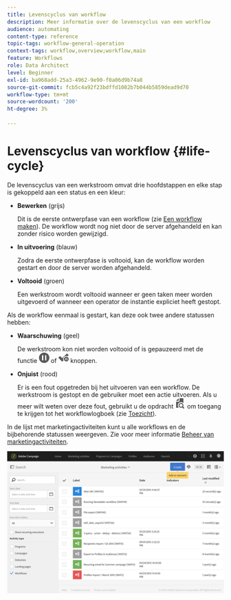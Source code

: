 ```yaml
---
title: Levenscyclus van workflow
description: Meer informatie over de levenscyclus van een workflow
audience: automating
content-type: reference
topic-tags: workflow-general-operation
context-tags: workflow,overview;workflow,main
feature: Workflows
role: Data Architect
level: Beginner
exl-id: ba968add-25a3-4962-9e90-f0a06d9b74a8
source-git-commit: fcb5c4a92f23bdffd1082b7b044b5859dead9d70
workflow-type: tm+mt
source-wordcount: '200'
ht-degree: 3%

---
```


# Levenscyclus van workflow {#life-cycle}

De levenscyclus van een werkstroom omvat drie hoofdstappen en elke stap is gekoppeld aan een status en een kleur:

* **Bewerken** (grijs)

   Dit is de eerste ontwerpfase van een workflow (zie [Een workflow maken](../../automating/using/building-a-workflow.md#creating-a-workflow)). De workflow wordt nog niet door de server afgehandeld en kan zonder risico worden gewijzigd.

* **In uitvoering** (blauw)

   Zodra de eerste ontwerpfase is voltooid, kan de workflow worden gestart en door de server worden afgehandeld.

* **Voltooid** (groen)

   Een werkstroom wordt voltooid wanneer er geen taken meer worden uitgevoerd of wanneer een operator de instantie expliciet heeft gestopt.

Als de workflow eenmaal is gestart, kan deze ook twee andere statussen hebben:

* **Waarschuwing** (geel)

   De werkstroom kon niet worden voltooid of is gepauzeerd met de functie ![](assets/pause_darkgrey-24px.png) of ![](assets/check_pause_darkgrey-24px.png) knoppen.

* **Onjuist** (rood)

   Er is een fout opgetreden bij het uitvoeren van een workflow. De werkstroom is gestopt en de gebruiker moet een actie uitvoeren. Als u meer wilt weten over deze fout, gebruikt u de opdracht ![](assets/printpreview_darkgrey-24px.png) om toegang te krijgen tot het workflowlogboek (zie [Toezicht](../../automating/using/monitoring-workflow-execution.md)).

In de lijst met marketingactiviteiten kunt u alle workflows en de bijbehorende statussen weergeven. Zie voor meer informatie [Beheer van marketingactiviteiten](../../start/using/marketing-activities.md#about-marketing-activities).

![](assets/wkf_execution_3.png)
